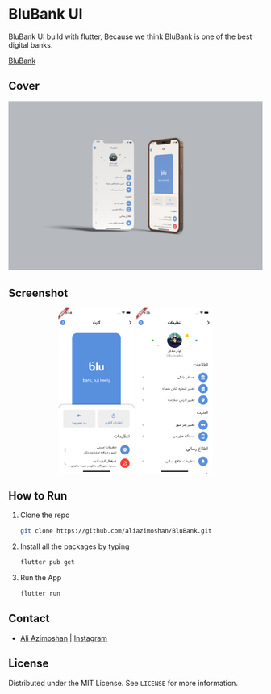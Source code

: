 <h1 align="left">BluBank UI</h1>
<p align="left">
  BluBank UI build with flutter, Because we think BluBank is one of the best digital banks.
</p>
<a href="https://blubank.com">BluBank</a>

## Cover
![alt text](https://github.com/aliazimoshan/BluBank/blob/main/assets/img/bluCover.jpg)


## Screenshot

<p align="center">
<img src="https://github.com/aliazimoshan/BluBank/blob/main/assets/img/bluCart.png" width="30%"></img> 
<img src="https://github.com/aliazimoshan/BluBank/blob/main/assets/img/bluProfile.png" width="30%"></img> 
</p>


## How to Run
1. Clone the repo
   ```sh
   git clone https://github.com/aliazimoshan/BluBank.git
   ```
2. Install all the packages by typing
   ```sh
   flutter pub get
   ```
3. Run the App
   ```sh
   flutter run
   ```

## Contact
- [Ali Azimoshan](https://github.com/aliazimoshan/) | [Instagram](https://www.instagram.com/dispose.ir/)

## License
Distributed under the MIT License. See `LICENSE` for more information.


